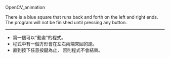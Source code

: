 OpenCV_animation

There is a blue square that runs back and forth on the left and right ends.
The program will not be finished until pressing any button.

-----------------------------------------------------------
- 寫一個可以"動畫"的程式。
- 程式中有一個方形會在左右兩端來回的跑。
- 直到按下任意按鍵為止， 否則程式不會結束。
